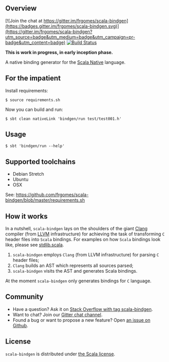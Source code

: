 ## Overview

[![Join the chat at https://gitter.im/frgomes/scala-bindgen](https://badges.gitter.im/frgomes/scala-bindgen.svg)](https://gitter.im/frgomes/scala-bindgen?utm_source=badge&utm_medium=badge&utm_campaign=pr-badge&utm_content=badge)
[![Build Status](https://travis-ci.org/frgomes/scala-bindgen.svg?branch=master)](https://travis-ci.org/frgomes/scala-bindgen)

**This is work in progress, in early inception phase.**

A native binding generator for the [Scala Native] language.


## For the impatient

Install requirements:

    $ source requirements.sh
    
Now you can build and run:

    $ sbt clean nativeLink 'bindgen/run test/test001.h'


## Usage

    $ sbt 'bindgen/run --help'


## Supported toolchains

 * Debian Stretch
 * Ubuntu
 * OSX

 See: https://github.com/frgomes/scala-bindgen/blob/master/requirements.sh


## How it works

In a nutshell, ``scala-bindgen`` lays on the shoulders of the giant [Clang] compiler (from [LLVM] infrastructure) 
for achieving the task of transforming ``C`` header files into ``Scala`` bindings.
For examples on how ``Scala`` bindings look like, please see [stdlib.scala].

1. ``scala-bindgen`` employs ``Clang`` (from LLVM infrastructure) for parsing ``C`` header files;
2. ``Clang`` builds an AST which represents all sources parsed;
3. ``scala-bindgen`` visits the AST and generates Scala bindings.

At the moment ``scala-bindgen`` only generates bindings for ``C`` language.


## Community

 * Have a question? Ask it on [Stack Overflow with tag scala-bindgen].
 * Want to chat? Join our [Gitter chat channel].
 * Found a bug or want to propose a new feature? Open [an issue on Github].

## License

``scala-bindgen`` is distributed under [the Scala license].


[Stack Overflow with tag scala-bindgen]: http://stackoverflow.com/questions/tagged/scala-bindgen
[Gitter chat channel]: https://gitter.im/frgomes/scala-bindgen
[an issue on Github]: https://github.com/frgomes/scala-bindgen/issues
[the Scala license]: https://github.com/frgomes/scala-bindgen/blob/master/LICENSE
[Scala]: http://scala-lang.org
[Scala Native]: http://github.com/scala-native/scala-native
[Clay's bindgen]: http://github.com/jckarter/clay/blob/master/tools/bindgen.clay
[Rust's bindgen]: http://github.com/crabtw/rust-bindgen
[JOGL GlueGen]: https://jogamp.org/gluegen/www
[Clang]: http://clang.llvm.org/
[LLVM]: http://llvm.org
[stdlib.scala]: http://github.com/scala-native/scala-native/blob/master/nativelib/src/main/scala/scala/scalanative/native/stdlib.scala
